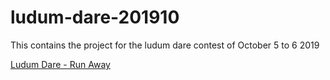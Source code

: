 # ludum-dare-201910
This contains the project for the ludum dare contest of October 5 to 6 2019

[Ludum Dare - Run Away](https://ldjam.com/events/ludum-dare/45/run-away)
